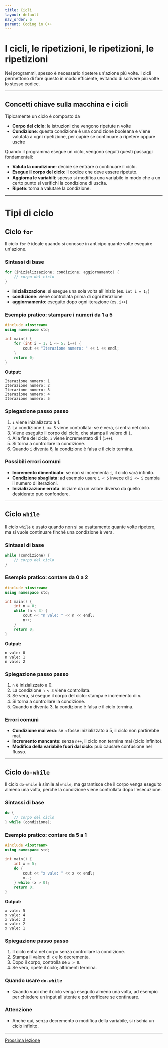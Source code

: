 ```yaml
---
title: Cicli
layout: default
nav_order: 6
parent: Coding in C++
---
```

# I cicli, le ripetizioni, le ripetizioni, le ripetizioni

Nei programmi, spesso è necessario ripetere un'azione più volte. I cicli permettono di fare questo in modo efficiente, evitando di scrivere più volte lo stesso codice.

---

## Concetti chiave sulla macchina e i cicli

Tipicamente un ciclo è composto da
- **Corpo del ciclo**: le istruzioni che vengono ripetute n volte
- **Condizione**: questa condizione è una condizione booleana e viene valutata a ogni ripetizione, per capire se continuare a ripetere oppure uscire

Quando il programma esegue un ciclo, vengono seguiti questi passaggi fondamentali:

- **Valuta la condizione**: decide se entrare o continuare il ciclo.
- **Esegue il corpo del ciclo**: il codice che deve essere ripetuto.
- **Aggiorna le variabili**: spesso si modifica una variabile in modo che a un certo punto si verifichi la condizione di uscita.
- **Ripete**: torna a valutare la condizione.


---
# Tipi di ciclo

## Ciclo `for`

Il ciclo `for` è ideale quando si conosce in anticipo quante volte eseguire un'azione.

### Sintassi di base

```cpp
for (inizializzazione; condizione; aggiornamento) {
    // corpo del ciclo
}
```

- **inizializzazione**: si esegue una sola volta all'inizio (es. `int i = 1;`)
- **condizione**: viene controllata prima di ogni iterazione
- **aggiornamento**: eseguito dopo ogni iterazione (es. `i++`)

### Esempio pratico: stampare i numeri da 1 a 5

```cpp
#include <iostream>
using namespace std;

int main() {
    for (int i = 1; i <= 5; i++) {
        cout << "Iterazione numero: " << i << endl;
    }
    return 0;
}
```

**Output:**
```
Iterazione numero: 1
Iterazione numero: 2
Iterazione numero: 3
Iterazione numero: 4
Iterazione numero: 5
```

### Spiegazione passo passo

1. `i` viene inizializzato a 1.
2. La condizione `i <= 5` viene controllata: se è vera, si entra nel ciclo.
3. Viene eseguito il corpo del ciclo, che stampa il valore di `i`.
4. Alla fine del ciclo, `i` viene incrementato di 1 (`i++`).
5. Si torna a controllare la condizione.
6. Quando `i` diventa 6, la condizione è falsa e il ciclo termina.

### Possibili errori comuni

- **Incremento dimenticato**: se non si incrementa `i`, il ciclo sarà infinito.
- **Condizione sbagliata**: ad esempio usare `i < 5` invece di `i <= 5` cambia il numero di iterazioni.
- **Inizializzazione errata**: iniziare da un valore diverso da quello desiderato può confondere.

---

## Ciclo `while`

Il ciclo `while` è usato quando non si sa esattamente quante volte ripetere, ma si vuole continuare finché una condizione è vera.

### Sintassi di base

```cpp
while (condizione) {
    // corpo del ciclo
}
```

### Esempio pratico: contare da 0 a 2

```cpp
#include <iostream>
using namespace std;

int main() {
    int n = 0;
    while (n < 3) {
        cout << "n vale: " << n << endl;
        n++;
    }
    return 0;
}
```

**Output:**
```
n vale: 0
n vale: 1
n vale: 2
```

### Spiegazione passo passo

1. `n` è inizializzato a 0.
2. La condizione `n < 3` viene controllata.
3. Se vera, si esegue il corpo del ciclo: stampa e incremento di `n`.
4. Si torna a controllare la condizione.
5. Quando `n` diventa 3, la condizione è falsa e il ciclo termina.

### Errori comuni

- **Condizione mai vera**: se `n` fosse inizializzato a 5, il ciclo non partirebbe mai.
- **Incremento mancante**: senza `n++`, il ciclo non termina mai (ciclo infinito).
- **Modifica della variabile fuori dal ciclo**: può causare confusione nel flusso.

---

## Ciclo `do-while`

Il ciclo `do-while` è simile al `while`, ma garantisce che il corpo venga eseguito almeno una volta, perché la condizione viene controllata dopo l'esecuzione.

### Sintassi di base

```cpp
do {
    // corpo del ciclo
} while (condizione);
```

### Esempio pratico: contare da 5 a 1

```cpp
#include <iostream>
using namespace std;

int main() {
    int x = 5;
    do {
        cout << "x vale: " << x << endl;
        x--;
    } while (x > 0);
    return 0;
}
```

**Output:**
```
x vale: 5
x vale: 4
x vale: 3
x vale: 2
x vale: 1
```

### Spiegazione passo passo

1. Il ciclo entra nel corpo senza controllare la condizione.
2. Stampa il valore di `x` e lo decrementa.
3. Dopo il corpo, controlla se `x > 0`.
4. Se vero, ripete il ciclo; altrimenti termina.

### Quando usare `do-while`

- Quando vuoi che il ciclo venga eseguito almeno una volta, ad esempio per chiedere un input all'utente e poi verificare se continuare.

### Attenzione

- Anche qui, senza decremento o modifica della variabile, si rischia un ciclo infinito.

---


[Prossima lezione](5-funzioni)